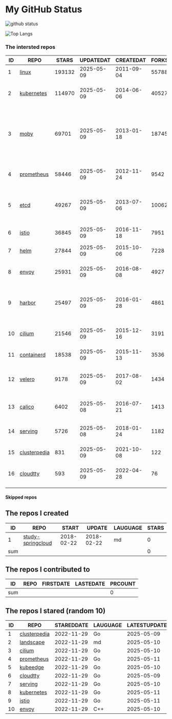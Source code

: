 # My GitHub Status

<img src="https://github-readme-stats-1.yihong0618.vercel.app/api?username=daoqingniu&show_icons=true&&&hide_title=true&count_private=true" alt="github status" />

![Top Langs](https://github-readme-stats-1.yihong0618.vercel.app/api/top-langs/?username=daoqingniu&layout=compact)

<!--START_SECTION:github_repos-->
### The intersted repos
| ID |                              REPO                               | STARS  | UPDATEDAT  | CREATEDAT  | FORKSCOUNT |                                                DESCRIPTIONS                                                |
|----|-----------------------------------------------------------------|--------|------------|------------|------------|------------------------------------------------------------------------------------------------------------|
|  1 | [linux](https://github.com/torvalds/linux)                      | 193132 | 2025-05-09 | 2011-09-04 |      55788 | Linux kernel source tree                                                                                   |
|  2 | [kubernetes](https://github.com/kubernetes/kubernetes)          | 114970 | 2025-05-09 | 2014-06-06 |      40527 | Production-Grade Container Scheduling and Management                                                       |
|  3 | [moby](https://github.com/moby/moby)                            |  69701 | 2025-05-09 | 2013-01-18 |      18745 | The Moby Project - a collaborative project for the container ecosystem to assemble container-based systems |
|  4 | [prometheus](https://github.com/prometheus/prometheus)          |  58446 | 2025-05-09 | 2012-11-24 |       9542 | The Prometheus monitoring system and time series database.                                                 |
|  5 | [etcd](https://github.com/etcd-io/etcd)                         |  49267 | 2025-05-09 | 2013-07-06 |      10062 | Distributed reliable key-value store for the most critical data of a distributed system                    |
|  6 | [istio](https://github.com/istio/istio)                         |  36845 | 2025-05-09 | 2016-11-18 |       7951 | Connect, secure, control, and observe services.                                                            |
|  7 | [helm](https://github.com/helm/helm)                            |  27844 | 2025-05-09 | 2015-10-06 |       7228 | The Kubernetes Package Manager                                                                             |
|  8 | [envoy](https://github.com/envoyproxy/envoy)                    |  25931 | 2025-05-09 | 2016-08-08 |       4927 | Cloud-native high-performance edge/middle/service proxy                                                    |
|  9 | [harbor](https://github.com/goharbor/harbor)                    |  25497 | 2025-05-09 | 2016-01-28 |       4861 | An open source trusted cloud native registry project that stores, signs, and scans content.                |
| 10 | [cilium](https://github.com/cilium/cilium)                      |  21546 | 2025-05-09 | 2015-12-16 |       3191 | eBPF-based Networking, Security, and Observability                                                         |
| 11 | [containerd](https://github.com/containerd/containerd)          |  18538 | 2025-05-09 | 2015-11-13 |       3536 | An open and reliable container runtime                                                                     |
| 12 | [velero](https://github.com/vmware-tanzu/velero)                |   9178 | 2025-05-09 | 2017-08-02 |       1434 | Backup and migrate Kubernetes applications and their persistent volumes                                    |
| 13 | [calico](https://github.com/projectcalico/calico)               |   6402 | 2025-05-08 | 2016-07-21 |       1413 | Cloud native networking and network security                                                               |
| 14 | [serving](https://github.com/knative/serving)                   |   5726 | 2025-05-08 | 2018-01-24 |       1182 | Kubernetes-based, scale-to-zero, request-driven compute                                                    |
| 15 | [clusterpedia](https://github.com/clusterpedia-io/clusterpedia) |    831 | 2025-05-09 | 2021-10-08 |        122 | The Encyclopedia of Kubernetes clusters                                                                    |
| 16 | [cloudtty](https://github.com/cloudtty/cloudtty)                |    593 | 2025-05-09 | 2022-04-28 |         76 | A Friendly Kubernetes CloudShell (Web Terminal) !                                                          |



#### Skipped repos
<!--END_SECTION:github_repos-->

<!--START_SECTION:my_github-->
## The repos I created
| ID  |                                 REPO                                 |   START    |   UPDATE   | LAUGUAGE | STARS |
|-----|----------------------------------------------------------------------|------------|------------|----------|-------|
|   1 | [study-springcloud](https://github.com/daoqingniu/study-springcloud) | 2018-02-22 | 2018-02-22 | md       |     0 |
| sum |                                                                      |            |            |          |     0 |

## The repos I contributed to
| ID  | REPO | FIRSTDATE | LASTEDATE | PRCOUNT |
|-----|------|-----------|-----------|---------|
| sum |      |           |           |       0 |

## The repos I stared (random 10)
| ID |                              REPO                               | STAREDDATE | LAUGUAGE | LATESTUPDATE |
|----|-----------------------------------------------------------------|------------|----------|--------------|
|  1 | [clusterpedia](https://github.com/clusterpedia-io/clusterpedia) | 2022-11-29 | Go       | 2025-05-09   |
|  2 | [landscape](https://github.com/cncf/landscape)                  | 2022-11-29 | md       | 2025-05-10   |
|  3 | [cilium](https://github.com/cilium/cilium)                      | 2022-11-29 | Go       | 2025-05-10   |
|  4 | [prometheus](https://github.com/prometheus/prometheus)          | 2022-11-29 | Go       | 2025-05-11   |
|  5 | [kubeedge](https://github.com/kubeedge/kubeedge)                | 2022-11-29 | Go       | 2025-05-10   |
|  6 | [cloudtty](https://github.com/cloudtty/cloudtty)                | 2022-11-29 | Go       | 2025-05-09   |
|  7 | [serving](https://github.com/knative/serving)                   | 2022-11-29 | Go       | 2025-05-10   |
|  8 | [kubernetes](https://github.com/kubernetes/kubernetes)          | 2022-11-29 | Go       | 2025-05-11   |
|  9 | [istio](https://github.com/istio/istio)                         | 2022-11-29 | Go       | 2025-05-11   |
| 10 | [envoy](https://github.com/envoyproxy/envoy)                    | 2022-11-29 | C++      | 2025-05-10   |

<!--END_SECTION:my_github-->
